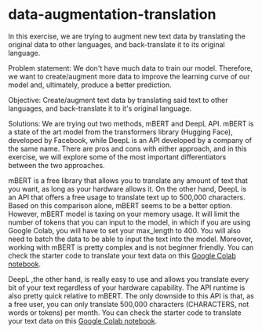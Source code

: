 # data-augmentation-translation
In this exercise, we are trying to augment new text data by translating the original data to other languages, and back-translate it to its original language.

Problem statement: We don't have much data to train our model. Therefore, we want to create/augment more data to improve the learning curve of our model and, ultimately, produce a better prediction. 

Objective: Create/augment text data by translating said text to other languages, and back-translate it to it's original language.

Solutions: We are trying out two methods, mBERT and DeepL API. mBERT is a state of the art model from the transformers library (Hugging Face), developed by Facebook, while DeepL is an API developed by a company of the same name. There are pros and cons with either approach, and in this exercise, we will explore some of the most important differentiators between the two approaches.

mBERT is a free library that allows you to translate any amount of text that you want, as long as your hardware allows it. On the other hand, DeepL is an API that offers a free usage to translate text up to 500,000 characters. Based on this comparison alone, mBERT seems to be a better option. However, mBERT model is taxing on your memory usage. It will limit the number of tokens that you can input to the model, in which if you are using Google Colab, you will have to set your max_length to 400. You will also need to batch the data to be able to input the text into the model. Moreover, working with mBERT is pretty complex and is not beginner friendly. You can check the starter code to translate your text data on this [Google Colab notebook](https://colab.research.google.com/drive/1YOcADEerK4a05HHML6fSIZ8xnqiTH91g#scrollTo=lweu9qYR5Xf7).

DeepL ,the other hand, is really easy to use and allows you translate every bit of your text regardless of your hardware capability. The API runtime is also pretty quick relative to mBERT. The only downside to this API is that, as a free user, you can only translate 500,000 characters (CHARACTERS, not words or tokens) per month. You can check the starter code to translate your text data on this [Google Colab notebook](https://colab.research.google.com/drive/1wx_JQ3Hj41voCxrz9wWIAU6Ba8k2JpjY#scrollTo=6azaKPygish4).
